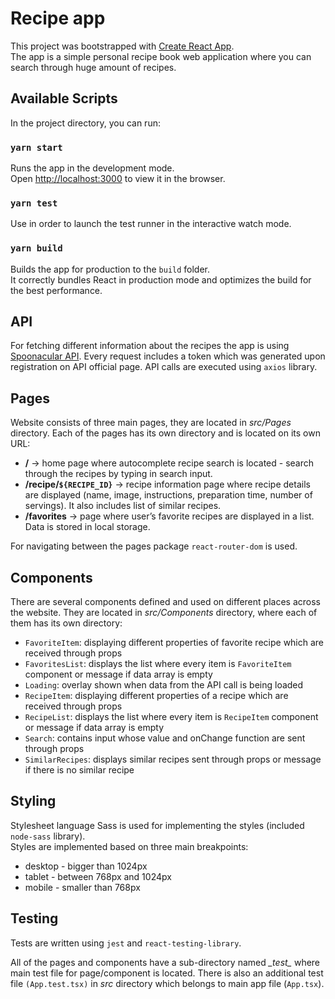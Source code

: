 # Recipe app

This project was bootstrapped with [Create React App](https://github.com/facebook/create-react-app).\
The app is a simple personal recipe book web application where you can search through huge amount of recipes.

## Available Scripts

In the project directory, you can run:

### `yarn start`

Runs the app in the development mode.\
Open [http://localhost:3000](http://localhost:3000) to view it in the browser.

### `yarn test`

Use in order to launch the test runner in the interactive watch mode.

### `yarn build`

Builds the app for production to the `build` folder.\
It correctly bundles React in production mode and optimizes the build for the best performance.

## API
For fetching different information about the recipes the app is using [Spoonacular API](https://spoonacular.com/food-api). Every request includes a token which was generated upon registration on API official page. API calls are executed using `axios` library.

## Pages
Website consists of three main pages, they are located in *src/Pages* directory. Each of the pages has its own directory and is located on its own URL:

- **/** → home page where autocomplete recipe search is located - search through the recipes by typing in search input.
- **/recipe/`${RECIPE_ID}`** → recipe information page where recipe details are displayed (name, image, instructions, preparation time, number of servings). It also includes list of similar recipes.
- **/favorites** → page where user’s favorite recipes are displayed in a list. Data is stored in local storage.

For navigating between the pages package `react-router-dom` is used.

## Components
There are several components defined and used on different places across the website. They are located in *src/Components* directory, where each of them has its own directory:
- `FavoriteItem`: displaying different properties of favorite recipe which are received through props
- `FavoritesList`: displays the list where every item is `FavoriteItem` component or message if data array is empty
- `Loading`: overlay shown when data from the API call is being loaded
- `RecipeItem`: displaying different properties of a recipe which are received through props
- `RecipeList`: displays the list where every item is `RecipeItem` component or message if data array is empty
- `Search`: contains input whose value and onChange function are sent through props
- `SimilarRecipes`: displays similar recipes sent through props or message if there is no similar recipe

## Styling
Stylesheet language Sass is used for implementing the styles (included `node-sass` library).\
Styles are implemented based on three main breakpoints:
- desktop - bigger than 1024px
- tablet - between 768px and 1024px
- mobile - smaller than 768px

## Testing

Tests are written using `jest` and `react-testing-library`.

All of the pages and components have a sub-directory named *\__test\__* where main test file for page/component is located. There is also an additional test file `(App.test.tsx)` in *src* directory which belongs to main app file (`App.tsx`).